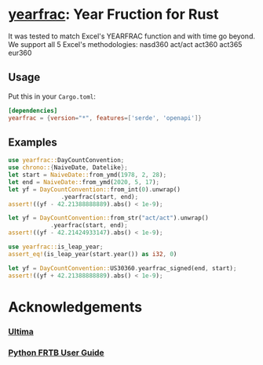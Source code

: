 [yearfrac][docsrs]: Year Fruction for Rust
========================================
[cratesio]: https://crates.io/crates/yearfrac
[docsrs]: https://docs.rs/yearfrac/

It was tested to match Excel's YEARFRAC function and with time go beyond. We support all 5 Excel's methodologies:
nasd360
act/act
act360
act365
eur360

## Usage

Put this in your `Cargo.toml`:

```toml
[dependencies]
yearfrac = {version="*", features=['serde', 'openapi']}
```

## Examples

 ```rust
 use yearfrac::DayCountConvention;
 use chrono::{NaiveDate, Datelike};
 let start = NaiveDate::from_ymd(1978, 2, 28);
 let end = NaiveDate::from_ymd(2020, 5, 17);
 let yf = DayCountConvention::from_int(0).unwrap()
                .yearfrac(start, end);
assert!((yf - 42.21388888889).abs() < 1e-9);
 
 let yf = DayCountConvention::from_str("act/act").unwrap()
             .yearfrac(start, end);
 assert!((yf - 42.21424933147).abs() < 1e-9);

 use yearfrac::is_leap_year;
 assert_eq!(is_leap_year(start.year()) as i32, 0)

 let yf = DayCountConvention::US30360.yearfrac_signed(end, start);
 assert!((yf + 42.21388888889).abs() < 1e-9);
 ```

 # Acknowledgements
 
 ### [Ultima](https://ultimabi.uk/) 
 ### [Python FRTB User Guide](https://ultimabi.uk/ultibi-frtb-book/) 
